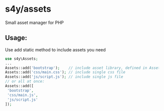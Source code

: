 # s4y/assets
Small asset manager for PHP

## Usage:

Use add static method to include assets you need
```php
use s4y\Assets;
...
Assets::add('bootstrap');    // include asset library, defined in Assets::$libs
Assets::add('css/main.css'); // include single css file
Assets::add('js/script.js'); // include single js file
// or all at once:
Assets::add([
 'bootstrap',
 'css/main.js',
 'js/script.js'
]);
```
